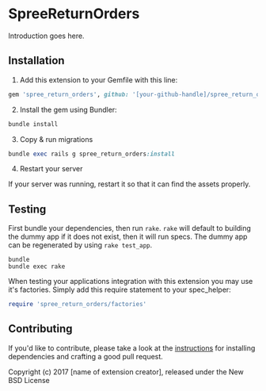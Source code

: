 SpreeReturnOrders
=================

Introduction goes here.

## Installation

1. Add this extension to your Gemfile with this line:
  ```ruby
  gem 'spree_return_orders', github: '[your-github-handle]/spree_return_orders'
  ```

2. Install the gem using Bundler:
  ```ruby
  bundle install
  ```

3. Copy & run migrations
  ```ruby
  bundle exec rails g spree_return_orders:install
  ```

4. Restart your server

  If your server was running, restart it so that it can find the assets properly.

## Testing

First bundle your dependencies, then run `rake`. `rake` will default to building the dummy app if it does not exist, then it will run specs. The dummy app can be regenerated by using `rake test_app`.

```shell
bundle
bundle exec rake
```

When testing your applications integration with this extension you may use it's factories.
Simply add this require statement to your spec_helper:

```ruby
require 'spree_return_orders/factories'
```


## Contributing

If you'd like to contribute, please take a look at the
[instructions](CONTRIBUTING.md) for installing dependencies and crafting a good
pull request.

Copyright (c) 2017 [name of extension creator], released under the New BSD License
